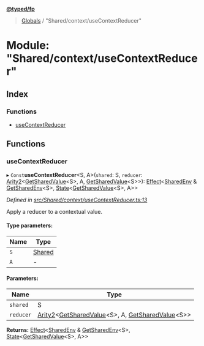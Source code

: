 **[@typed/fp](../README.md)**

> [Globals](../globals.md) / "Shared/context/useContextReducer"

# Module: "Shared/context/useContextReducer"

## Index

### Functions

* [useContextReducer](_shared_context_usecontextreducer_.md#usecontextreducer)

## Functions

### useContextReducer

▸ `Const`**useContextReducer**\<S, A>(`shared`: S, `reducer`: [Arity2](_common_types_.md#arity2)\<[GetSharedValue](_shared_core_model_shared_.md#getsharedvalue)\<S>, A, [GetSharedValue](_shared_core_model_shared_.md#getsharedvalue)\<S>>): [Effect](_effect_effect_.effect.md)\<[SharedEnv](../interfaces/_shared_core_services_sharedenv_.sharedenv.md) & [GetSharedEnv](_shared_core_model_shared_.md#getsharedenv)\<S>, [State](_shared_state_state_.md#state)\<[GetSharedValue](_shared_core_model_shared_.md#getsharedvalue)\<S>, A>>

*Defined in [src/Shared/context/useContextReducer.ts:13](https://github.com/TylorS/typed-fp/blob/f27ba3e/src/Shared/context/useContextReducer.ts#L13)*

Apply a reducer to a contextual value.

#### Type parameters:

Name | Type |
------ | ------ |
`S` | [Shared](_shared_core_model_shared_.shared.md) |
`A` | - |

#### Parameters:

Name | Type |
------ | ------ |
`shared` | S |
`reducer` | [Arity2](_common_types_.md#arity2)\<[GetSharedValue](_shared_core_model_shared_.md#getsharedvalue)\<S>, A, [GetSharedValue](_shared_core_model_shared_.md#getsharedvalue)\<S>> |

**Returns:** [Effect](_effect_effect_.effect.md)\<[SharedEnv](../interfaces/_shared_core_services_sharedenv_.sharedenv.md) & [GetSharedEnv](_shared_core_model_shared_.md#getsharedenv)\<S>, [State](_shared_state_state_.md#state)\<[GetSharedValue](_shared_core_model_shared_.md#getsharedvalue)\<S>, A>>
